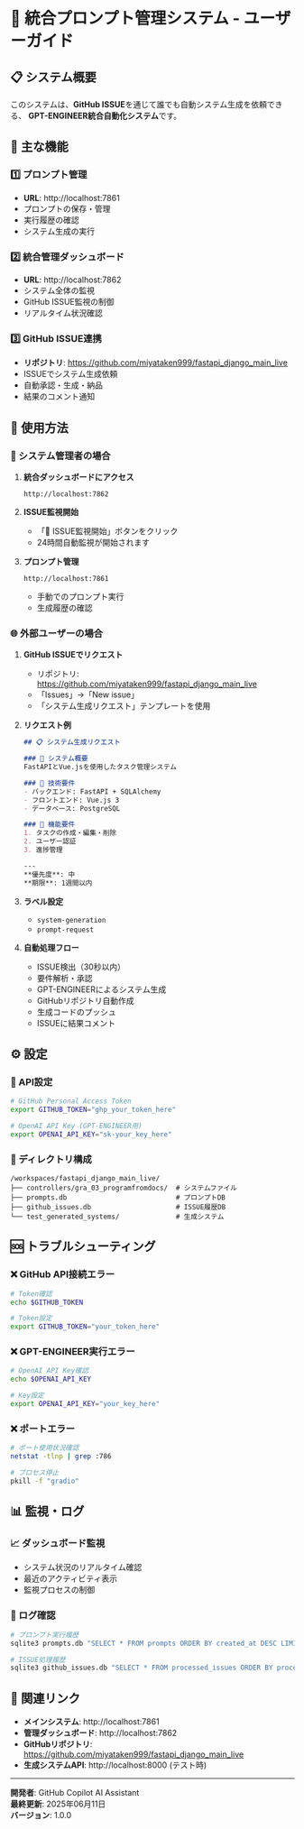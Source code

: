 
# 🚀 統合プロンプト管理システム - ユーザーガイド

## 📋 システム概要

このシステムは、**GitHub ISSUE**を通じて誰でも自動システム生成を依頼できる、
**GPT-ENGINEER統合自動化システム**です。

## 🎯 主な機能

### 1️⃣ プロンプト管理
- **URL**: http://localhost:7861
- プロンプトの保存・管理
- 実行履歴の確認
- システム生成の実行

### 2️⃣ 統合管理ダッシュボード
- **URL**: http://localhost:7862
- システム全体の監視
- GitHub ISSUE監視の制御
- リアルタイム状況確認

### 3️⃣ GitHub ISSUE連携
- **リポジトリ**: https://github.com/miyataken999/fastapi_django_main_live
- ISSUEでシステム生成依頼
- 自動承認・生成・納品
- 結果のコメント通知

## 🔧 使用方法

### 📝 システム管理者の場合

1. **統合ダッシュボードにアクセス**
   ```
   http://localhost:7862
   ```

2. **ISSUE監視開始**
   - 「🚀 ISSUE監視開始」ボタンをクリック
   - 24時間自動監視が開始されます

3. **プロンプト管理**
   ```
   http://localhost:7861
   ```
   - 手動でのプロンプト実行
   - 生成履歴の確認

### 🌐 外部ユーザーの場合

1. **GitHub ISSUEでリクエスト**
   - リポジトリ: https://github.com/miyataken999/fastapi_django_main_live
   - 「Issues」→「New issue」
   - 「システム生成リクエスト」テンプレートを使用

2. **リクエスト例**
   ```markdown
   ## 📋 システム生成リクエスト

   ### 🎯 システム概要
   FastAPIとVue.jsを使用したタスク管理システム

   ### 🔧 技術要件
   - バックエンド: FastAPI + SQLAlchemy
   - フロントエンド: Vue.js 3
   - データベース: PostgreSQL

   ### 📝 機能要件
   1. タスクの作成・編集・削除
   2. ユーザー認証
   3. 進捗管理

   ---
   **優先度**: 中
   **期限**: 1週間以内
   ```

3. **ラベル設定**
   - `system-generation`
   - `prompt-request`

4. **自動処理フロー**
   - ISSUE検出（30秒以内）
   - 要件解析・承認
   - GPT-ENGINEERによるシステム生成
   - GitHubリポジトリ自動作成
   - 生成コードのプッシュ
   - ISSUEに結果コメント

## ⚙️ 設定

### 🔑 API設定

```bash
# GitHub Personal Access Token
export GITHUB_TOKEN="ghp_your_token_here"

# OpenAI API Key (GPT-ENGINEER用)
export OPENAI_API_KEY="sk-your_key_here"
```

### 📁 ディレクトリ構成

```
/workspaces/fastapi_django_main_live/
├── controllers/gra_03_programfromdocs/  # システムファイル
├── prompts.db                           # プロンプトDB
├── github_issues.db                     # ISSUE履歴DB
└── test_generated_systems/              # 生成システム
```

## 🆘 トラブルシューティング

### ❌ GitHub API接続エラー
```bash
# Token確認
echo $GITHUB_TOKEN

# Token設定
export GITHUB_TOKEN="your_token_here"
```

### ❌ GPT-ENGINEER実行エラー
```bash
# OpenAI API Key確認
echo $OPENAI_API_KEY

# Key設定
export OPENAI_API_KEY="your_key_here"
```

### ❌ ポートエラー
```bash
# ポート使用状況確認
netstat -tlnp | grep :786

# プロセス停止
pkill -f "gradio"
```

## 📊 監視・ログ

### 📈 ダッシュボード監視
- システム状況のリアルタイム確認
- 最近のアクティビティ表示
- 監視プロセスの制御

### 📝 ログ確認
```bash
# プロンプト実行履歴
sqlite3 prompts.db "SELECT * FROM prompts ORDER BY created_at DESC LIMIT 10;"

# ISSUE処理履歴
sqlite3 github_issues.db "SELECT * FROM processed_issues ORDER BY processed_at DESC LIMIT 10;"
```

## 🔗 関連リンク

- **メインシステム**: http://localhost:7861
- **管理ダッシュボード**: http://localhost:7862
- **GitHubリポジトリ**: https://github.com/miyataken999/fastapi_django_main_live
- **生成システムAPI**: http://localhost:8000 (テスト時)

---

**開発者**: GitHub Copilot AI Assistant  
**最終更新**: 2025年06月11日  
**バージョン**: 1.0.0
        